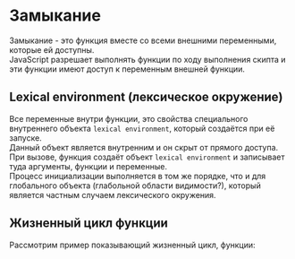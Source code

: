 # Замыкание
Замыкание - это функция вместе со всеми внешними переменными, которые ей доступны.  
JavaScript разрешает выполнять функции по ходу выполнения скипта и эти функции имеют доступ к переменным внешней функции.  

## Lexical environment (лексическое окружение)
Все переменные внутри функции, это свойства специального внутреннего объекта `lexical environment`, который создаётся при её запуске.  
Данный объект является внутренним и он скрыт от прямого доступа.  
При вызове, функция создаёт объект `lexical environment` и записывает туда аргументы, функции и переменные.  
Процесс инициализации выполняется в том же порядке, что и для глобального объекта (глабольной области видимости?), который является частным случаем лексического окружения.

## Жизненный цикл функции
Рассмотрим пример показывающий жизненный цикл, функции:

